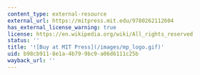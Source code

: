 ```yaml
---
content_type: external-resource
external_url: https://mitpress.mit.edu/9780262112604
has_external_license_warning: true
license: https://en.wikipedia.org/wiki/All_rights_reserved
status: ''
title: '![Buy at MIT Press](/images/mp_logo.gif)'
uid: b98cb911-8e1a-4b79-9bc9-a06d6111c25b
wayback_url: ''
---
```

